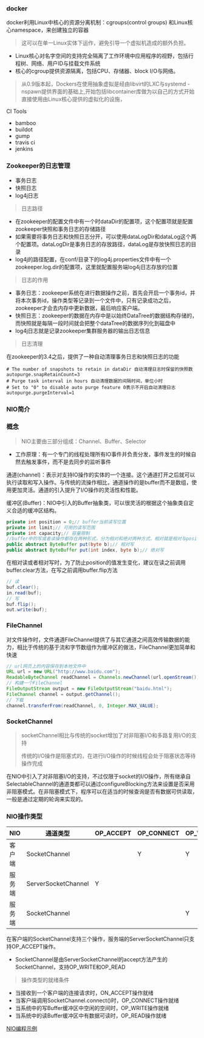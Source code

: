 ### docker

docker利用Linux中核心的资源分离机制：cgroups(control groups) 和Linux核心namespace，来创建独立的容器

> 这可以在单一Linux实体下运作，避免引导一个虚拟机造成的额外负担。

+ Linux核心对名字空间的支持完全隔离了工作环境中应用程序的视野，包括行程树、网络、用户ID与挂载文件系统
+ 核心的cgroup提供资源隔离，包括CPU、存储器、block I/O与网络。

> 从0.9版本起，Dockers在使用抽象虚拟是经由libvirt的LXC与systemd - nspawn提供界面的基础上,开始包括libcontainer库做为以自己的方式开始直接使用由Linux核心提供的虚拟化的设施，

CI Tools

+ bamboo
+ buildot
+ gump
+ travis ci
+ jenkins

### Zookeeper的日志管理

+ 事务日志
+ 快照日志
+ log4j日志

> 日志路径

+ 在zookeeper的配置文件中有一个时dataDir的配置项，这个配置项就是配置zookeeper快照和事务日志的存储路径
+ 如果需要将事务日志和快照日志分开，可以使用dataLogDir和dataLog这个两个配置项。dataLogDir是事务日志的存放路径，dataLog是存放快照日志的目录
+ log4j的路径配置，在conf/目录下的log4j.properties文件中有一个zookeeper.log.dir的配置项，这里就配置服务端log4j日志存放的位置

> 日志的作用

+ 事务日志：zookeeper系统在进行数据操作之前，首先会开启一个事务id，并将本次事务id，操作类型等记录到一个文件中，只有记录成功之后，zookeeper才会去内存中更新数据，最后响应客户端。
+ 快照日志：zookeeper的数据在内存中是以始终DataTree的数据结构存储的，而快照就是每隔一段时间就会把整个dataTree的数据序列化到磁盘中
+ log4j日志就是记录zookeeper集群服务器的输出日志信息

> 日志清理

在zookeeper的3.4之后，提供了一种自动清理事务日志和快照日志的功能

```properties
# The number of snapshots to retain in dataDir 自动清理日志时保留的快照数
autopurge.snapRetainCount=3
# Purge task interval in hours 自动清理数据的间隔时间，单位小时
# Set to "0" to disable auto purge feature 0表示不开启自动清理日志
autopurge.purgeInterval=1
```

### NIO简介

### 概念

> NIO主要由三部分组成：Channel、Buffer、Selector

+ 工作原理：有一个专门的线程处理所有IO事件并负责分发，事件发生的时候自然去触发事件，而不是去同步的监听事件

通道(channel)：表示对支持IO操作的实体的一个连接。这个通道打开之后就可以执行读取和写入操作。与传统的流操作相比，通道操作的是buffer而不是数组，使用更加灵活。通道的引入提升了I/O操作的灵活性和性能。

缓冲区(Buffer)：NIO中引入的Buffer抽象类，可以很灵活的根据这个抽象类自定义合适的缓冲区结构。

```java
private int position = 0;// buffer当前读写位置
private int limit;// 可用的读写范围
private int capacity;// 容量限制
//buffer中的写或者读操作都存在两种形式，分为相对和绝对两种方式，相对就是相对与position的位置，而绝对就需要指定起始的位置
public abstract ByteBuffer put(byte b);// 相对写
public abstract ByteBuffer put(int index, byte b);// 绝对写
```

在相对读或者相对写时，为了防止position的值发生变化，建议在读之前调用buffer.clear方法，在写之前调用buffer.flip方法

```java
// 读
buf.clear();
in.read(buf);
// 写
buf.flip();
out.write(buf);
```

### FileChannel

对文件操作时，文件通道FileChannel提供了与其它通道之间高效传输数据的能力，相比于传统的基于流和字节数组作为缓冲区的做法，FileChannel更加简单和快速

```java
// url网页上的内容保存到本地文件中
URL url = new URL("http://www.baidu.com");
ReadableByteChannel readChannel = Channels.newChannel(url.openStream());
// 构建一个FileChannel
FileOutputStream output = new FileOutputStream("baidu.html");
FileChannel channel = output.getChannel();
// 下载
channel.transferFrom(readChannel, 0, Integer.MAX_VALUE);
```

### SocketChannel

> socketChannel相比与传统的socket增加了对非阻塞I/O和多路复用I/O的支持
>
> 传统的I/O操作是阻塞式的，在进行I/O操作的时候线程会处于阻塞状态等待操作完成

在NIO中引入了对非阻塞I/O的支持，不过仅限于socket的I/O操作，所有继承自SelectableChannel的通道类都可以通过configureBlocking方法来设置是否采用非阻塞模式。在非阻塞模式下，程序可以在适当的时候查询是否有数据可供读取，一般是通过定期的轮询来实现的。

### NIO操作类型

| NIO    | 通道类型            | OP_ACCEPT | OP_CONNECT | OP_WRITE | OP_READ |
| ------ | ------------------- | --------- | ---------- | -------- | ------- |
| 客户端 | SocketChannel       |           | Y          | Y        | Y       |
| 服务端 | ServerSocketChannel | Y         |            |          |         |
| 服务端 | SocketChannel       |           |            | Y        | Y       |

在客户端的SocketChannel支持三个操作，服务端的ServerSocketChannel只支持OP_ACCEPT操作。

+ SocketChannel是由ServerSocketChannel的accept方法产生的SocketChannel，支持OP_WRITE和OP_READ

> 操作类型的就绪条件

+ 当接收到一个客户端的连接请求时，ON_ACCEPT操作就绪
+ 当客户端调用SocketChannel.connect()时，OP_CONNECT操作就绪
+ 当系统中的写Buffer缓冲区中空闲的空间时，OP_WRITE操作就绪
+ 当系统中的读Buffer缓冲区中有数据可读时，OP_READ操作就绪

[NIO编程示例](https://www.jianshu.com/p/ad16183b88cf)






